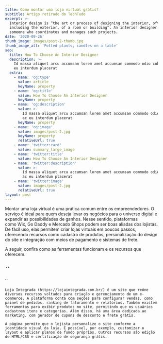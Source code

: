```yaml
---
title: Como montar uma loja virtual grátis?
subtitle: Artigo retirado do TechTudo
excerpt: >-
  Interior design is “the art or process of designing the interior, often
  including the exterior, of a room or building”. An interior designer is
  someone who coordinates and manages such projects.
date: '2020-09-26'
thumb_image: images/post-2-thumb.jpg
thumb_image_alt: 'Potted plants, candles on a table'
seo:
  title: How To Choose An Interior Designer
  description: >-
    Id massa aliquet arcu accumsan lorem amet accumsan commodo odio cubilia ac
    eu interdum placerat
  extra:
    - name: 'og:type'
      value: article
      keyName: property
    - name: 'og:title'
      value: How To Choose An Interior Designer
      keyName: property
    - name: 'og:description'
      value: >-
        Id massa aliquet arcu accumsan lorem amet accumsan commodo odio cubilia
        ac eu interdum placerat
      keyName: property
    - name: 'og:image'
      value: images/post-2.jpg
      keyName: property
      relativeUrl: true
    - name: 'twitter:card'
      value: summary_large_image
    - name: 'twitter:title'
      value: How To Choose An Interior Designer
    - name: 'twitter:description'
      value: >-
        Id massa aliquet arcu accumsan lorem amet accumsan commodo odio cubilia
        ac eu interdum placerat
    - name: 'twitter:image'
      value: images/post-2.jpg
      relativeUrl: true
layout: post
---
```

Montar uma loja virtual é uma prática comum entre os empreendedores. O serviço é ideal para quem deseja levar os negócios para o universo digital e expandir as possibilidades de ganhos. Nesse sentido, plataformas como Wix, Go Daddy e Mercado Shops podem ser boas aliadas dos lojistas. De fácil uso, elas permitem criar lojas virtuais em poucos passos, oferecendo recursos como cadastro de produtos, personalização do design do site e integração com meios de pagamento e sistemas de frete.

A seguir, confira como as ferramentas funcionam e os recursos que oferecem.



## ``

``

`Loja Integrada (https://lojaintegrada.com.br/) é um site que reúne diversos recursos voltados para criação e gerenciamento de um e-commerce. A plataforma conta com seções para configurar vendas, como painel de pedidos, ranking de faturamento e relatórios. Também existem ferramentas para exibir produtos no site, permitindo que os usuários cadastrem itens e categorias. Além disso, há uma área dedicada ao marketing, com gerador de cupons de desconto e frete grátis.`

`A página permite que o lojista personalize o site conforme a identidade visual da loja. É possível, por exemplo, customizar o layout e aplicar planos de fundo próprios. Outros recursos são edição de HTML/CSS e certificação de segurança grátis.`


